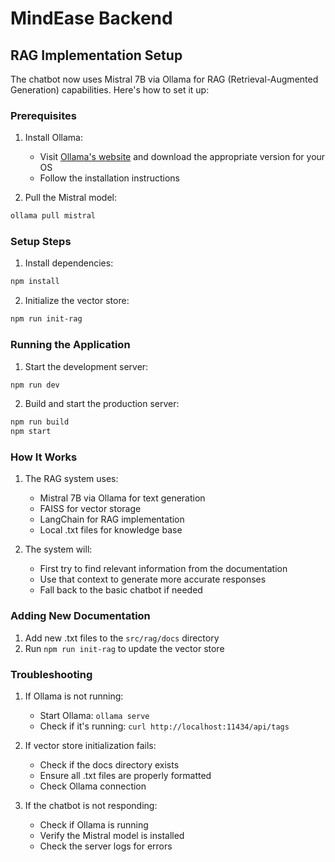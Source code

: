 # MindEase Backend

## RAG Implementation Setup

The chatbot now uses Mistral 7B via Ollama for RAG (Retrieval-Augmented Generation) capabilities. Here's how to set it up:

### Prerequisites

1. Install Ollama:
   - Visit [Ollama's website](https://ollama.ai/) and download the appropriate version for your OS
   - Follow the installation instructions

2. Pull the Mistral model:
```bash
ollama pull mistral
```

### Setup Steps

1. Install dependencies:
```bash
npm install
```

2. Initialize the vector store:
```bash
npm run init-rag
```

### Running the Application

1. Start the development server:
```bash
npm run dev
```

2. Build and start the production server:
```bash
npm run build
npm start
```

### How It Works

1. The RAG system uses:
   - Mistral 7B via Ollama for text generation
   - FAISS for vector storage
   - LangChain for RAG implementation
   - Local .txt files for knowledge base

2. The system will:
   - First try to find relevant information from the documentation
   - Use that context to generate more accurate responses
   - Fall back to the basic chatbot if needed

### Adding New Documentation

1. Add new .txt files to the `src/rag/docs` directory
2. Run `npm run init-rag` to update the vector store

### Troubleshooting

1. If Ollama is not running:
   - Start Ollama: `ollama serve`
   - Check if it's running: `curl http://localhost:11434/api/tags`

2. If vector store initialization fails:
   - Check if the docs directory exists
   - Ensure all .txt files are properly formatted
   - Check Ollama connection

3. If the chatbot is not responding:
   - Check if Ollama is running
   - Verify the Mistral model is installed
   - Check the server logs for errors 